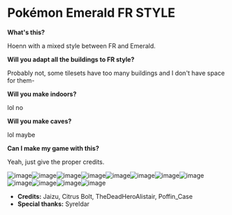 # Pokémon Emerald FR STYLE

**What's this?**

Hoenn with a mixed style between FR and Emerald.


**Will you adapt all the buildings to FR style?**

Probably not, some tilesets have too many buildings and I don't have space for them-


**Will you make indoors?**

lol no


**Will you make caves?**

lol maybe


**Can I make my game with this?**

Yeah, just give the proper credits.


![image](https://user-images.githubusercontent.com/18596778/132181845-19594b4b-72c9-4cf8-ab6c-71ae5a24fc54.png)![image](https://user-images.githubusercontent.com/18596778/132181861-fee54dc4-ccca-46dd-aabf-ed611bd59141.png)![image](https://user-images.githubusercontent.com/18596778/132181873-d38f8a14-1659-4ac0-8550-6a8540f1e141.png)![image](https://user-images.githubusercontent.com/18596778/132181896-6e01e95d-3b5c-4c8a-9e9d-fd23aed17bd9.png)![image](https://user-images.githubusercontent.com/18596778/132181916-014328e0-836c-4efa-85be-2fac196a5fed.png)![image](https://user-images.githubusercontent.com/18596778/132181927-11fceffe-53e4-45a0-a333-02ee80adf723.png)![image](https://user-images.githubusercontent.com/18596778/132181935-85b0053c-109e-4e14-909d-1c98101b6132.png)![image](https://user-images.githubusercontent.com/18596778/132181938-63f6e1bc-aaa1-4009-90a2-8be009cd5534.png)![image](https://user-images.githubusercontent.com/18596778/132181943-4d55eccf-da54-4de1-a2e4-be0b12ffb57f.png)![image](https://user-images.githubusercontent.com/18596778/132181947-f0d851e9-2404-4314-9767-2f36dcb511ff.png)![image](https://user-images.githubusercontent.com/18596778/132181950-2b5787de-76fc-45eb-8447-913e9866dcd5.png)![image](https://user-images.githubusercontent.com/18596778/132181956-aff146e3-a804-4a8a-86a7-80caaf9ad007.png)



* **Credits:** Jaizu, Citrus Bolt, TheDeadHeroAlistair, Poffin_Case
* **Special thanks:** Syreldar
